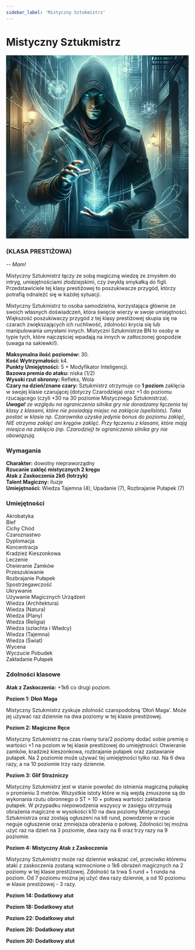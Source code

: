 ```yaml
---
sidebar_label: 'Mistyczny Sztukmistrz'
---
```



# Mistyczny Sztukmistrz

![mistyczny sztukmistrz](../../static/img/wiki/mistyczny-sztukmistrz.png)

### (KLASA PRESTIŻOWA)
*-- Mam!*

Mistyczny Sztukmistrz łączy ze sobą magiczną wiedzę ze zmysłem do intryg, umiejętnościami złodziejskimi, czy zwykłą smykałką do figli. Przedstawiciele tej klasy prestiżowej to poszukiwacze przygód, którzy potrafią odnaleźć się w każdej sytuacji.

Mistyczny Sztukmistrz to osoba samodzielna, korzystająca głównie ze swoich własnych doświadczeń, która święcie wierzy w swoje umiejętności. Większość poszukiwaczy przygód z tej klasy prestiżowej skupia się na czarach zwiększających ich ruchliwość, zdolności krycia się lub manipulowania umysłami innych. Mistyczni Sztukmistrze BN to osoby w typie tych, które najczęściej wpadają na innych w zatłoczonej gospodzie (uwaga na sakiewki!).

**Maksymalna ilość poziomów:** 30.\
**Kość Wytrzymałości:** k4.\
**Punkty Umiejętności:** 5 + Modyfikator Inteligencji.\
**Bazowa premia do ataku:** niska (1/2)\
**Wysoki rzut obronny:** Refleks, Wola\
**Czary na dzień/znane czary:** Sztukmistrz otrzymuje co **1 poziom** zaklęcia w swojej klasie czarującej (dotyczy Czarodzieja) oraz +1 do poziomu rzucającego (czyli +30 na 30 poziomie Mistycznego Sztukmistrza).\
_**Uwaga!** ze względu na ograniczenia silnika gry nie doradzamy łączenia tej klasy z klasami, które nie posiadają miejsc na zaklęcia (spellslots). Taka postać w klasie np. Czarownika uzyska jedynie bonus do poziomu zaklęć, NIE otrzyma zaklęć ani kręgów zaklęć. Przy łączeniu z klasami, które mają miesjca na zaklęcia (np. Czarodziej) te ograniczenia silnika gry nie obowiązują._

### Wymagania
**Charakter:** dowolny niepraworządny\
**Rzucanie zaklęć mistycznych 2 kręgu**\
**Atak z Zaskoczenia 2k6 (łotrzyk)**\
**Talent Magiczny:** Iluzje\
**Umiejętności:** Wiedza Tajemna (4), Upadanie (7), Rozbrajanie Pułapek (7)


### Umiejętności
Akrobatyka\
Blef\
Cichy Chód\
Czaroznastwo\
Dyplomacja\
Koncentracja\
Kradzież Kieszonkowa\
Leczenie\
Otwieranie Zamków\
Przeszukiwanie\
Rozbrajanie Pułapek\
Spostrzegawczość\
Ukrywanie\
Używanie Magicznych Urządzeń\
Wiedza (Architektura)\
Wiedza (Natura)\
Wiedza (Plany)\
Wiedza (Religia)\
Wiedza (szlachta i Władcy)\
Wiedza (Tajemna)\
Wiedza (Świat)\
Wycena\
Wyczucie Pobudek\
Zakładanie Pułapek


### Zdolności klasowe

**Atak z Zaskoczenia:** +1k6 co drugi poziom.

**Poziom 1: Dłoń Maga**

Mistyczny Sztukmistrz zyskuje zdolność czaropodobną 'Dłoń Maga'. Może jej używać raz dziennie na dwa poziomy w tej klasie prestiżowej.

**Poziom 2: Magiczne Ręce**

Mistyczny Sztukmistrz na czas równy tura/2 poziomy dodać sobie premię o wartości +1 na poziom w tej klasie prestiżowej do umiejętności: Otwieranie zamków, kradzież kieszonkowa, rozbrajanie pułapek oraz zastawianie pułapek. Na 2 poziomie może używać tej umiejętności tylko raz. Na 6 dwa razy, a na 10 poziomie trzy razy dziennie.

**Poziom 3: Glif Strażniczy**

Mistyczny Sztukmistrz jest w stanie powołać do istnienia magiczną pułapkę o promieniu 3 metrów. Wszystkie istoty które w nią wejdą zmuszone są do wykonania rzutu obronnego o ST = 10 + połowa wartości zakładania pułapek. W przypadku niepowodzenia wszyscy w zasięgu otrzymują obrażenia magiczne w wysokości k10 na dwa poziomy Mistycznego Sztukmistrza oraz zostają ogłuszeni na k6 rund, powodzenie w rzucie neguje ogłuszenie oraz zmniejsza obrażenia o połowę. Zdolności tej można użyć raz na dzień na 3 poziomie, dwa razy na 6 oraz trzy razy na 9 poziomie.

**Poziom 4: Mistyczny Atak z Zaskoczenia**

Mistyczny Sztukmistrz może raz dziennie wskazać cel, przeciwko któremu ataki z zaskoczenia zostaną wzmocnione o 1k6 obrażeń magicznych na 2 poziomy w tej klasie prestiżowej. Zdolność ta trwa 5 rund + 1 runda na poziom. Od 7 poziomu można jej użyć dwa razy dziennie, a od 10 poziomu w klasie prestiżowej - 3 razy.

**Poziom 14: Dodatkowy atut**

**Poziom 18: Dodatkowy atut**

**Poziom 22: Dodatkowy atut**

**Poziom 26: Dodatkowy atut**

**Poziom 30: Dodatkowy atut**
